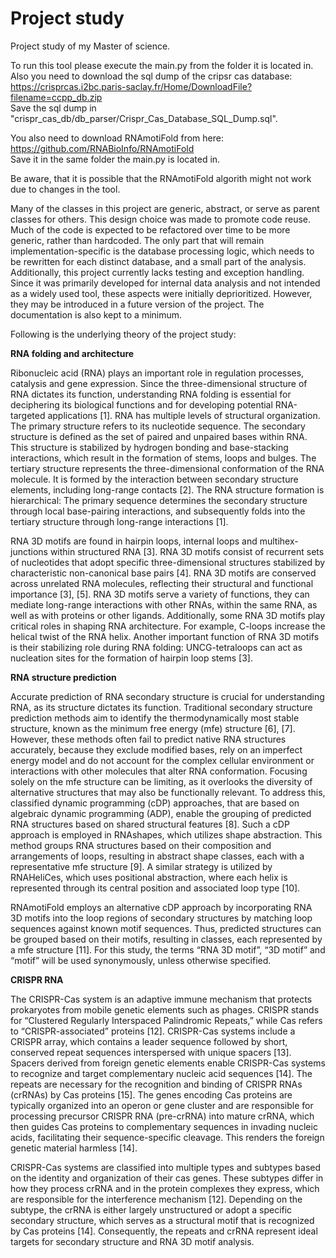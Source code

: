 # Project study
Project study of my Master of science.

To run this tool please execute the main.py from the folder it is located in.   
Also you need to  download the sql dump of the cripsr cas database:  
https://crisprcas.i2bc.paris-saclay.fr/Home/DownloadFile?filename=ccpp_db.zip  
Save the sql dump in "crispr_cas_db/db_parser/Crispr_Cas_Database_SQL_Dump.sql".

You also need to download RNAmotiFold from here:  
https://github.com/RNABioInfo/RNAmotiFold  
Save it in the same folder the main.py is located in. 

Be aware, that it is possible that the RNAmotiFold algorith might not work due to changes in the tool.

Many of the classes in this project are generic, abstract, or serve as parent classes for others. This design choice was made to promote code reuse. Much of the code is expected to be refactored over time to be more generic, rather than hardcoded. The only part that will remain implementation-specific is the database processing logic, which needs to be rewritten for each distinct database, and a small part of the analysis.  
Additionally, this project currently lacks testing and exception handling. Since it was primarily developed for internal data analysis and not intended as a widely used tool, these aspects were initially deprioritized. However, they may be introduced in a future version of the project. The documentation is also kept to a minimum.


Following is the underlying theory of the project study:

**RNA folding and architecture**

Ribonucleic acid (RNA) plays an important role in regulation processes, catalysis and gene
expression. Since the three-dimensional structure of RNA dictates its function, understanding
RNA folding is essential for deciphering its biological functions and for developing potential
RNA-targeted applications [1]. RNA has multiple levels of structural organization. The primary
structure refers to its nucleotide sequence. The secondary structure is defined as the set of
paired and unpaired bases within RNA. This structure is stabilized by hydrogen bonding and
base-stacking interactions, which result in the formation of stems, loops and bulges. The
tertiary structure represents the three-dimensional conformation of the RNA molecule. It is
formed by the interaction between secondary structure elements, including long-range
contacts [2]. The RNA structure formation is hierarchical: The primary sequence determines
the secondary structure through local base-pairing interactions, and subsequently folds into
the tertiary structure through long-range interactions [1].

RNA 3D motifs are found in hairpin loops, internal loops and multihex-junctions within
structured RNA [3]. RNA 3D motifs consist of recurrent sets of nucleotides that adopt specific
three-dimensional structures stabilized by characteristic non-canonical base pairs [4]. RNA 3D
motifs are conserved across unrelated RNA molecules, reflecting their structural and
functional importance [3], [5]. RNA 3D motifs serve a variety of functions, they can mediate
long-range interactions with other RNAs, within the same RNA, as well as with proteins or
other ligands. Additionally, some RNA 3D motifs play critical roles in shaping RNA architecture.
For example, C-loops increase the helical twist of the RNA helix. Another important function
of RNA 3D motifs is their stabilizing role during RNA folding: UNCG-tetraloops can act as
nucleation sites for the formation of hairpin loop stems [3].

**RNA structure prediction**

Accurate prediction of RNA secondary structure is crucial for understanding RNA, as its
structure dictates its function. Traditional secondary structure prediction methods aim to
identify the thermodynamically most stable structure, known as the minimum free energy
(mfe) structure [6], [7]. However, these methods often fail to predict native RNA structures
accurately, because they exclude modified bases, rely on an imperfect energy model and do
not account for the complex cellular environment or interactions with other molecules that
alter RNA conformation. Focusing solely on the mfe structure can be limiting, as it overlooks
the diversity of alternative structures that may also be functionally relevant. To address this,
classified dynamic programming (cDP) approaches, that are based on algebraic dynamic
programming (ADP), enable the grouping of predicted RNA structures based on shared
structural features [8]. Such a cDP approach is employed in RNAshapes, which utilizes shape
abstraction. This method groups RNA structures based on their composition and
arrangements of loops, resulting in abstract shape classes, each with a representative mfe
structure [9]. A similar strategy is utilized by RNAHeliCes, which uses positional abstraction,
where each helix is represented through its central position and associated loop type [10].

RNAmotiFold employs an alternative cDP approach by incorporating RNA 3D motifs into the
loop regions of secondary structures by matching loop sequences against known motif
sequences. Thus, predicted structures can be grouped based on their motifs, resulting in
classes, each represented by a mfe structure [11]. For this study, the terms “RNA 3D motif”,
“3D motif” and “motif” will be used synonymously, unless otherwise specified.

**CRISPR RNA**

The CRISPR-Cas system is an adaptive immune mechanism that protects prokaryotes from
mobile genetic elements such as phages. CRISPR stands for “Clustered Regularly Interspaced
Palindromic Repeats,” while Cas refers to “CRISPR-associated” proteins [12]. CRISPR-Cas
systems include a CRISPR array, which contains a leader sequence followed by short,
conserved repeat sequences interspersed with unique spacers [13]. Spacers derived from
foreign genetic elements enable CRISPR-Cas systems to recognize and target complementary
nucleic acid sequences [14]. The repeats are necessary for the recognition and binding of
CRISPR RNAs (crRNAs) by Cas proteins [15]. The genes encoding Cas proteins are typically
organized into an operon or gene cluster and are responsible for processing precursor CRISPR
RNA (pre-crRNA) into mature crRNA, which then guides Cas proteins to complementary
sequences in invading nucleic acids, facilitating their sequence-specific cleavage. This renders
the foreign genetic material harmless [14].

CRISPR-Cas systems are classified into multiple types and subtypes based on the identity and
organization of their cas genes. These subtypes differ in how they process crRNA and in the
protein complexes they express, which are responsible for the interference mechanism [12].
Depending on the subtype, the crRNA is either largely unstructured or adopt a specific
secondary structure, which serves as a structural motif that is recognized by Cas proteins [14]. 
Consequently, the repeats and crRNA represent ideal targets for secondary structure and RNA 3D motif analysis.